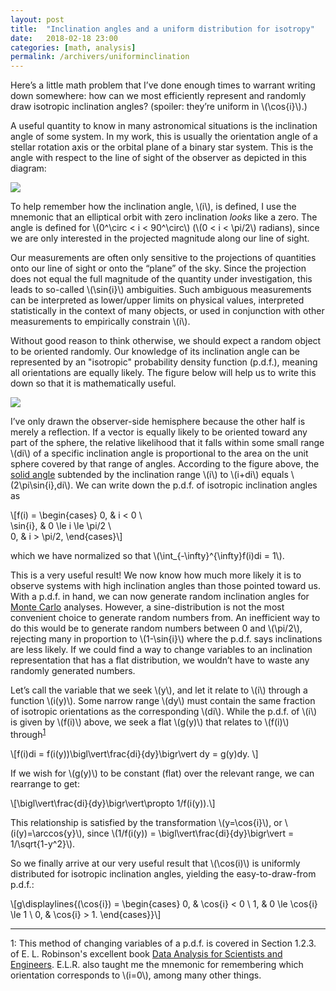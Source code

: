 ```yaml
---
layout: post
title:  "Inclination angles and a uniform distribution for isotropy"
date:   2018-02-18 23:00
categories: [math, analysis]
permalink: /archivers/uniforminclination
---
```


Here’s a little math problem that I’ve done enough times to warrant writing down somewhere: how can we most efficiently represent and randomly draw isotropic inclination angles? (spoiler: they’re uniform in \\(\cos{i}\\).)

A useful quantity to know in many astronomical situations is the inclination angle of some system.  In my work, this is usually the orientation angle of a stellar rotation axis or the orbital plane of a binary star system. This is the angle with respect to the line of sight of the observer as depicted in this diagram:

<img src="http://keatonb.github.io/img/inclination.png" />

To help remember how the inclination angle, \\(i\\), is defined, I use the mnemonic that an elliptical orbit with zero inclination <i>looks</i> like a zero.  The angle is defined for \\(0^\circ < i < 90^\circ\\) (\\(0 < i < \pi/2\\) radians), since we are only interested in the projected magnitude along our line of sight.

Our measurements are often only sensitive to the projections of quantities onto our line of sight or onto the “plane” of the sky.  Since the projection does not equal the full magnitude of the quantity under investigation, this leads to so-called \\(\sin{i}\\) ambiguities.  Such ambiguous measurements can be interpreted as lower/upper limits on physical values, interpreted statistically in the context of many objects, or used in conjunction with other measurements to empirically constrain \\(i\\).

Without good reason to think otherwise, we should expect a random object to be oriented randomly.  Our knowledge of its inclination angle can be represented by an "isotropic" probability density function (p.d.f.), meaning all orientations are equally likely.  The figure below will help us to write this down so that it is mathematically useful.

<img src="http://keatonb.github.io/img/inclinationsolidangle.png" />

I’ve only drawn the observer-side hemisphere because the other half is merely a reflection.  If a vector is equally likely to be oriented toward any part of the sphere, the relative likelihood that it falls within some small range \\(di\\) of a specific inclination angle is proportional to the area on the unit sphere covered by that range of angles.  According to the figure above, the [solid angle](https://en.wikipedia.org/wiki/Solid_angle) subtended by the inclination range \\(i\\) to \\(i+di\\) equals \\(2\pi\sin{i}\,di\\).  We can write down the p.d.f. of isotropic inclination angles as

\\[f(i) =
\begin{cases}
0,  & i < 0 \\\
\sin{i},  & 0 \le i \le \pi/2 \\\
0, & i > \pi/2,
\end{cases}\\]

which we have normalized so that \\(\int_{-\infty}^{\infty}f(i)di = 1\\).

This is a very useful result! We now know how much more likely it is to observe systems with high inclination angles than those pointed toward us. With a p.d.f. in hand, we can now generate random inclination angles for [Monte Carlo](https://en.wikipedia.org/wiki/Monte_Carlo_method) analyses.  However, a sine-distribution is not the most convenient choice to generate random numbers from. An inefficient way to do this would be to generate random numbers between 0 and \\(\pi/2\\), rejecting many in proportion to \\(1-\sin{i}\\) where the p.d.f. says inclinations are less likely. If we could find a way to change variables to an inclination representation that has a flat distribution, we wouldn’t have to waste any randomly generated numbers.

Let’s call the variable that we seek \\(y\\), and let it relate to \\(i\\) through a function \\(i(y)\\). Some narrow range \\(dy\\) must contain the same fraction of isotropic orientations as the corresponding \\(di\\).  While the p.d.f. of \\(i\\) is given by \\(f(i)\\) above, we seek a flat \\(g(y)\\) that relates to \\(f(i)\\) through<sup>[1](#myfootnote1)</sup>

\\[f(i)di =
f(i(y))\bigl\vert\frac{di}{dy}\bigr\vert dy =
g(y)dy.
\\]

If we wish for \\(g(y)\\) to be constant (flat) over the relevant range, we can rearrange to get:

\\[\bigl\vert\frac{di}{dy}\bigr\vert\propto 1/f(i(y)).\\]

This relationship is satisfied by the transformation \\(y=\cos{i}\\), or \\(i(y)=\arccos{y}\\), since \\(1/f(i(y)) = \bigl\vert\frac{di}{dy}\bigr\vert = 1/\sqrt{1-y^2}\\).

So we finally arrive at our very useful result that \\(\cos(i)\\) is uniformly distributed for isotropic inclination angles, yielding the easy-to-draw-from p.d.f.:

\\[g\displaylines{(\cos{i}) =
\begin{cases}
0,  & \cos{i} < 0 \\
1,  & 0 \le \cos{i} \le 1 \\
0, & \cos{i} > 1.
\end{cases}}\\]

---

<a name="myfootnote1">1</a>: This method of changing variables of a p.d.f. is covered in Section 1.2.3. of E. L. Robinson's excellent book [Data Analysis for Scientists and Engineers](https://press.princeton.edu/titles/10911.html).  E.L.R. also taught me the mnemonic for remembering which orientation corresponds to \\(i=0\\), among many other things.
